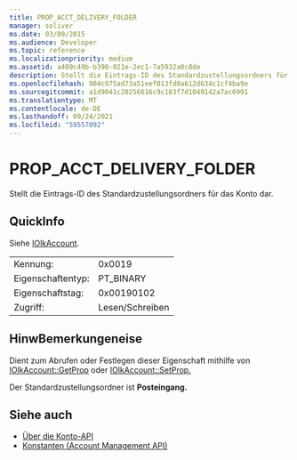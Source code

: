 ```yaml
---
title: PROP_ACCT_DELIVERY_FOLDER
manager: soliver
ms.date: 03/09/2015
ms.audience: Developer
ms.topic: reference
ms.localizationpriority: medium
ms.assetid: a409c49b-b390-021e-2ec1-7a5932a0c8de
description: Stellt die Eintrags-ID des Standardzustellungsordners für das Konto dar.
ms.openlocfilehash: 904c975ad73a51eef013fd0a612d634c1cf4ba9e
ms.sourcegitcommit: a1d9041c20256616c9c183f7d1049142a7ac6991
ms.translationtype: MT
ms.contentlocale: de-DE
ms.lasthandoff: 09/24/2021
ms.locfileid: "59557092"
---
```

# <a name="prop_acct_delivery_folder"></a>PROP_ACCT_DELIVERY_FOLDER

Stellt die Eintrags-ID des Standardzustellungsordners für das Konto dar.
  
## <a name="quick-info"></a>QuickInfo

Siehe [IOlkAccount](iolkaccount.md).
  
|||
|:-----|:-----|
|Kennung:  <br/> |0x0019  <br/> |
|Eigenschaftentyp:  <br/> |PT_BINARY  <br/> |
|Eigenschaftstag:  <br/> |0x00190102  <br/> |
|Zugriff:  <br/> |Lesen/Schreiben  <br/> |
   
## <a name="remarks"></a>HinwBemerkungeneise

Dient zum Abrufen oder Festlegen dieser Eigenschaft mithilfe von [IOlkAccount::GetProp](iolkaccount-getprop.md) oder [IOlkAccount::SetProp.](iolkaccount-setprop.md)
  
Der Standardzustellungsordner ist **Posteingang.**
  
## <a name="see-also"></a>Siehe auch

- [Über die Konto-API](about-the-account-management-api.md)  
- [Konstanten (Account Management API)](constants-account-management-api.md)

